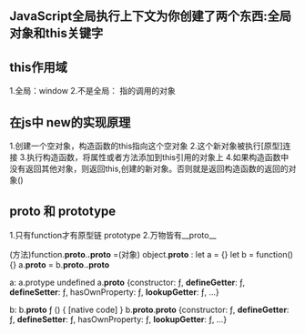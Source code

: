 ##  JavaScript全局执行上下文为你创建了两个东西:全局对象和this关键字


## this作用域
  1.全局：window
  2.不是全局： 指的调用的对象


## 在js中 new的实现原理
  1.创建一个空对象，构造函数的this指向这个空对象
  2.这个新对象被执行[原型]连接
  3.执行构造函数，将属性或者方法添加到this引用的对象上
  4.如果构造函数中没有返回其他对象，则返回this,创建的新对象。否则就是返回构造函数的返回的对象()





## __proto__ 和 prototype
  1.只有function才有原型链 prototype
  2.万物皆有__proto__

(方法)function.__proto__.__.proto__ =(对象) object.__proto__ :
 let a = {}  let b = function(){}
 a.__proto__   =  b.__proto__.__.proto__

  a: a.protype
    undefined
    a.__proto__
    {constructor: ƒ, __defineGetter__: ƒ, __defineSetter__: ƒ, hasOwnProperty: ƒ, __lookupGetter__: ƒ, …}

  b: b.__proto__
    ƒ () { [native code] }
    b.__proto__.__proto__
    {constructor: ƒ, __defineGetter__: ƒ, __defineSetter__: ƒ, hasOwnProperty: ƒ, __lookupGetter__: ƒ, …}